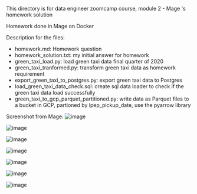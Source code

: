 This directory is for data engineer zoomcamp course, module 2 - Mage 's homework solution

Homework done in Mage on Docker

Description for the files:

- homework.md: Homework question
- homework_solution.txt: my initial answer for homework
- green_taxi_load.py: load green taxi data final quarter of 2020
- green_taxi_tranformed.py: transform green taxi data as homework requirement
- export_green_taxi_to_postgres.py: export  green taxi data to Postgres
- load_green_taxi_data_check.sql: create sql data loader to check if the green taxi data load successfully
- green_taxi_to_gcp_parquet_partitioned.py:  write data as Parquet files to a bucket in GCP, partioned by lpep_pickup_date, use the pyarrow library

Screenshot from Mage:
![image](https://github.com/NgocHueLy/DE-zoom-camp/assets/45974044/962fcced-4d25-48d9-ab1e-52c5dc397f5c)

![image](https://github.com/NgocHueLy/DE-zoom-camp/assets/45974044/3d7a1d9c-5a09-4af3-bee3-5dcaa31c0b56)

![image](https://github.com/NgocHueLy/DE-zoom-camp/assets/45974044/f1e5f06a-23df-4146-99f8-3297cb94a010)

![image](https://github.com/NgocHueLy/DE-zoom-camp/assets/45974044/2fa7c23a-0c8a-4cf9-b7e4-8f2ee962bcef)

![image](https://github.com/NgocHueLy/DE-zoom-camp/assets/45974044/5d888d81-df52-4909-a04d-001ec3a2fee0)

![image](https://github.com/NgocHueLy/DE-zoom-camp/assets/45974044/e0e24946-0329-4ba6-8507-b31f255bf585)

![image](https://github.com/NgocHueLy/DE-zoom-camp/assets/45974044/2dd8764f-05b1-4328-8ed2-a110b0516ef4)

